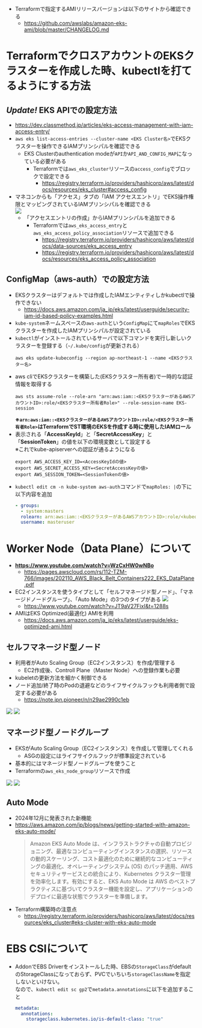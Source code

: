 - Terraformで指定するAMIリリースバージョンは以下のサイトから確認できる
  - https://github.com/awslabs/amazon-eks-ami/blob/master/CHANGELOG.md

# TerraformでクロスアカウントのEKSクラスターを作成した時、kubectlを打てるようにする方法

## *Update!* EKS APIでの設定方法
- https://dev.classmethod.jp/articles/eks-access-management-with-iam-access-entry/
- `aws eks list-access-entries --cluster-name <EKS Cluster名>`でEKSクラスターを操作できるIAMプリンシパルを確認できる
  - EKS Clusterのauthentication modeが`API`か`API_AND_CONFIG_MAP`になっている必要がある
    - Terraformでは`aws_eks_cluster`リソースの`access_config`でブロックで設定できる
      - https://registry.terraform.io/providers/hashicorp/aws/latest/docs/resources/eks_cluster#access_config
- マネコンからも「アクセス」タブの「IAM アクセスエントリ」でEKS操作権限とマッピングされているIAMプリンシパルを確認できる  
  ![](./image/EKS_IAM_MAPPING.jpg)
  - 「アクセスエントリの作成」からIAMプリンシパルを追加できる
    - Terraformでは`aws_eks_access_entry`と`aws_eks_access_policy_association`リソースで追加できる
      - https://registry.terraform.io/providers/hashicorp/aws/latest/docs/data-sources/eks_access_entry
      - https://registry.terraform.io/providers/hashicorp/aws/latest/docs/resources/eks_access_policy_association

## ConfigMap（aws-auth）での設定方法
- EKSクラスターはデフォルトでは作成したIAMエンティティしかkubectlで操作できない
  - https://docs.aws.amazon.com/ja_jp/eks/latest/userguide/security-iam-id-based-policy-examples.html
- `kube-system`ネームスペースの`aws-auth`という`ConfigMap`にて`mapRoles`でEKSクラスターを作成したIAMプリンシパルが設定されている
- `kubectl`がインストールされているサーバで以下コマンドを実行し新しいクラスターを登録する（`~/.kube/config`が更新される）
  ~~~
  aws eks update-kubeconfig --region ap-northeast-1 --name <EKSクラスター名>
  ~~~
- aws cliでEKSクラスターを構築した(EKSクラスター所有者)で一時的な認証情報を取得する
  ~~~
  aws sts assume-role --role-arn "arn:aws:iam::<EKSクラスターがあるAWSアカウントID>:role/<EKSクラスター所有者Role>" --role-session-name EKS-session
  ~~~
  **※`arn:aws:iam::<EKSクラスターがあるAWSアカウントID>:role/<EKSクラスター所有者Role>`はTerraformでST環境のEKSを作成する時に使用したIAMロール**
- 表示される「**AccessKeyId**」と「**SecretAccessKey**」と「**SessionToken**」の値を以下の環境変数として設定する  
※これでkube-apiserverへの認証が通るようになる
  ~~~
  export AWS_ACCESS_KEY_ID=<AccessKeyIdの値>
  export AWS_SECRET_ACCESS_KEY=<SecretAccessKeyの値>
  export AWS_SESSION_TOKEN=<SessionTokenの値>
  ~~~
- `kubectl edit cm -n kube-system aws-auth`コマンドで`mapRoles: |`の下に以下内容を追加
  ~~~yaml
  - groups:
    - system:masters
    rolearn: arn:aws:iam::<EKSクラスターがあるAWSアカウントID>:role/<kubectlを実行しているEC2にアタッチされているIAMロール名>
    username: masteruser
  ~~~

# Worker Node（Data Plane）について
- **https://www.youtube.com/watch?v=WzCxHW0wNBo**
  - https://pages.awscloud.com/rs/112-TZM-766/images/202110_AWS_Black_Belt_Containers222_EKS_DataPlane.pdf
- EC2インスタンスを使うタイプとして「セルフマネージド型ノード」、「マネージドノードグループ」、「Auto Mode」の3つのタイプがある
![](./image/data_plane_for_ecs_and_eks.jpg)
  - https://www.youtube.com/watch?v=JT9aV27FixI&t=1288s
- AMIはEKS Optimized(最適化) AMIを利用
  - https://docs.aws.amazon.com/ja_jp/eks/latest/userguide/eks-optimized-ami.html

## セルフマネージド型ノード
- 利用者がAuto Scaling Group（EC2インスタンス）を作成/管理する
  - EC2作成後、Controll Plane（Master Node）への登録作業も必要
- kubeletの更新方法を細かく制御できる
- ノード追加/終了時のPodの退避などのライフサイクルフックも利用者側で設定する必要がある
  - https://note.jpn.pioneer/n/n29ae2990c1eb

![](./image/self_managed_node_1.jpg)
![](./image/self_managed_node_2.jpg)

## マネージド型ノードグループ
- EKSがAuto Scaling Group（EC2インスタンス）を作成して管理してくれる
  - ASGの設定にはライフサイクルフックが標準設定されている
- 基本的にはマネージド型ノードグループを使うこと
- Terraformの`aws_eks_node_group`リソースで作成

![](./image/managed_node_group_1.jpg)
![](./image/managed_node_group_2.jpg)

## Auto Mode
- 2024年12月に発表された新機能
- https://aws.amazon.com/jp/blogs/news/getting-started-with-amazon-eks-auto-mode/  
  > Amazon EKS Auto Mode は、インフラストラクチャの自動プロビジョニング、最適なコンピューティングインスタンスの選択、リソースの動的スケーリング、コスト最適化のために継続的なコンピューティングの最適化、オペレーティングシステム (OS) のパッチ適用、AWS セキュリティサービスとの統合により、Kubernetes クラスター管理を効率化します。有効にすると、EKS Auto Mode は AWS のベストプラクティスに基づいてクラスター機能を設定し、アプリケーションのデプロイに最適な状態でクラスターを準備します。
- Terraform構築時の注意点
  - https://registry.terraform.io/providers/hashicorp/aws/latest/docs/resources/eks_cluster#eks-cluster-with-eks-auto-mode

# EBS CSIについて
- AddonでEBS Driverをインストールした時、EBSの`StorageClass`がdefaultのStorageClassになっておらず、PVCでいちいち`storageClassName`を指定しないといけない。  
  なので、`kubectl edit sc gp2`で`metadata.annotations`に以下を追加すること  
  ```yaml
  metadata:
    annotations:
      storageclass.kubernetes.io/is-default-class: "true"
  ```